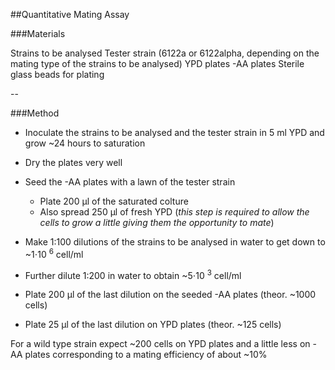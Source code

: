 ##Quantitative Mating Assay

###Materials

Strains to be analysed
Tester strain (6122a or 6122alpha, depending on the mating type of the strains to be analysed)
YPD plates
-AA plates
Sterile glass beads for plating

--

###Method
* Inoculate the strains to be analysed and the tester strain in 5 ml YPD and grow ~24 hours to saturation
* Dry the plates very well
* Seed the -AA plates with a lawn of the tester strain
  * Plate 200 µl of the saturated colture
  * Also spread 250 µl of fresh YPD (*this step is required to allow the cells to grow a little giving them the opportunity to mate*)

* Make 1:100 dilutions of the strains to be analysed in water to get down to ~1⋅10 <sup>6</sup> cell/ml
* Further dilute 1:200 in water to obtain ~5⋅10 <sup>3</sup> cell/ml
* Plate 200 µl of the last dilution on the seeded -AA plates (theor. ~1000 cells)
* Plate 25 µl of the last dilution on YPD plates (theor. ~125 cells)

For a wild type strain expect ~200 cells on YPD plates and a little less on -AA plates corresponding to a mating efficiency of about ~10%